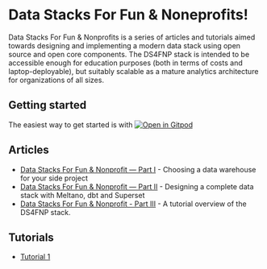 # Data Stacks For Fun & Noneprofits!

Data Stacks For Fun & Nonprofits is a series of articles and tutorials aimed towards designing and implementing a modern data stack using open source and open core components.  The DS4FNP stack is intended to be accessible enough for education purposes (both in terms of costs and laptop-deployable), but suitably scalable as a mature analytics architecture for organizations of all sizes.

## Getting started

The easiest way to get started is with [![Open in Gitpod](https://gitpod.io/button/open-in-gitpod.svg)](https://gitpod.io/#https://github.com/andrewcstewart/ds4fnp)


## Articles

- [Data Stacks For Fun & Nonprofit — Part I](https://towardsdatascience.com/data-warehouse-side-projects-part-1-f7bd74323bd7) - Choosing a data warehouse for your side project
- [Data Stacks For Fun & Nonprofit — Part II](https://towardsdatascience.com/data-stacks-for-fun-nonprofit-part-ii-d375d824abf3) - Designing a complete data stack with Meltano, dbt and Superset
- [Data Stacks For Fun & Nonprofit - Part III](https://towardsdatascience.com/data-stacks-for-fun-nonprofit-part-iii-dcfd46da9f9f) - A tutorial overview of the DS4FNP stack.

## Tutorials

- [Tutorial 1](tutorials/tutorial-1.md)